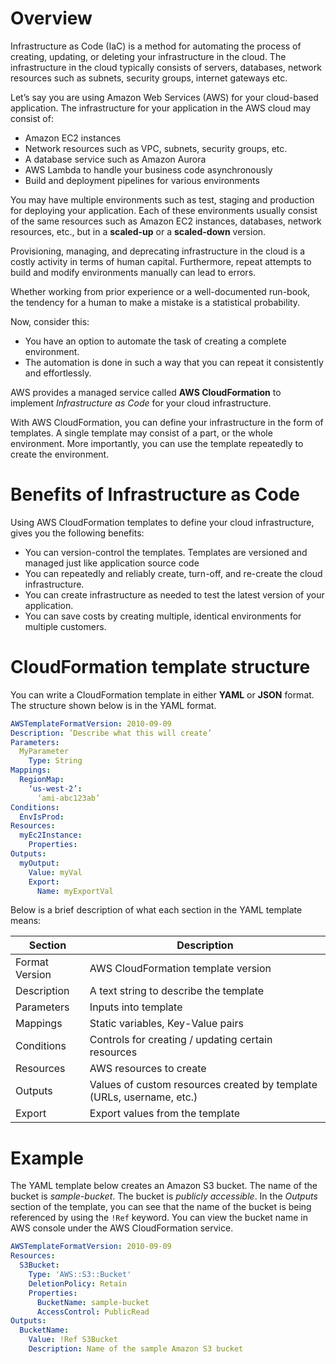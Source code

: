 # Overview

Infrastructure as Code (IaC) is a method for automating the process of creating,
updating, or deleting your infrastructure in the cloud. The infrastructure in the cloud
typically consists of servers, databases, network resources such as subnets, security groups,
internet gateways etc.

Let’s say you are using Amazon Web Services (AWS) for your cloud-based application. The
infrastructure for your application in the AWS cloud may consist of:
* Amazon EC2 instances
* Network resources such as VPC, subnets, security groups, etc.
* A database service such as Amazon Aurora
* AWS Lambda to handle your business code asynchronously
* Build and deployment pipelines for various environments

You may have multiple environments such as test, staging and production for deploying
your application. Each of these environments usually consist of the same resources such as
Amazon EC2 instances, databases, network resources, etc., but in a **scaled-up** or a **scaled-down** version.

Provisioning, managing, and deprecating infrastructure in the cloud is a costly activity
in terms of human capital. Furthermore, repeat attempts to build and modify environments manually can lead to errors.

Whether working from prior experience or a well-documented run-book, the tendency for a
human to make a mistake is a statistical probability.

Now, consider this:

- You have an option to automate the task of creating a complete environment.
- The automation is done in such a way that you can repeat it consistently and effortlessly.

AWS provides a managed service called **AWS CloudFormation** to implement *Infrastructure as Code* for your cloud infrastructure.

With AWS CloudFormation, you can define your infrastructure in the form of templates. A
single template may consist of a part, or the whole environment. More importantly, you can use the template repeatedly to create the environment. 

# Benefits of Infrastructure as Code

Using AWS CloudFormation templates to define your cloud infrastructure, gives you the following benefits:

- You can version-control the templates. Templates are versioned and managed just like application source code
- You can repeatedly and reliably create, turn-off, and re-create the cloud infrastructure.
- You can create infrastructure as needed to test the latest version of your application.
- You can save costs by creating multiple, identical environments for multiple customers.

# CloudFormation template structure

You can write a CloudFormation template in either **YAML** or **JSON** format. The structure
shown below is in the YAML format.

```yaml
AWSTemplateFormatVersion: 2010-09-09
Description: ’Describe what this will create’
Parameters:
  MyParameter
    Type: String
Mappings:
  RegionMap:
    ‘us-west-2’:
      ‘ami-abc123ab’
Conditions:
  EnvIsProd:
Resources:
  myEc2Instance:
	Properties:
Outputs:
  myOutput:
    Value: myVal
	Export:
      Name: myExportVal
```

Below is a brief description of what each section in the YAML template means:

|Section|Description|
|-------|-----------|
|Format Version| AWS CloudFormation template version |
|Description | A text string to describe the template |
|Parameters| Inputs into template |
|Mappings| Static variables, Key-Value pairs |
|Conditions| Controls for creating / updating certain resources |
|Resources| AWS resources to create |
|Outputs| Values of custom resources created by template (URLs, username, etc.) |
|Export| Export values from the template |

# Example

The YAML template below creates an Amazon S3 bucket. The name of the bucket is *sample-bucket*. The bucket is *publicly accessible*. In the *Outputs* section of the template, you can
see that the name of the bucket is being referenced by using the `!Ref` keyword. You can view the bucket name in AWS console under the AWS CloudFormation service.

```yaml
AWSTemplateFormatVersion: 2010-09-09
Resources:
  S3Bucket:
    Type: 'AWS::S3::Bucket'
    DeletionPolicy: Retain
    Properties:
      BucketName: sample-bucket
      AccessControl: PublicRead
Outputs:
  BucketName:
    Value: !Ref S3Bucket
    Description: Name of the sample Amazon S3 bucket
```